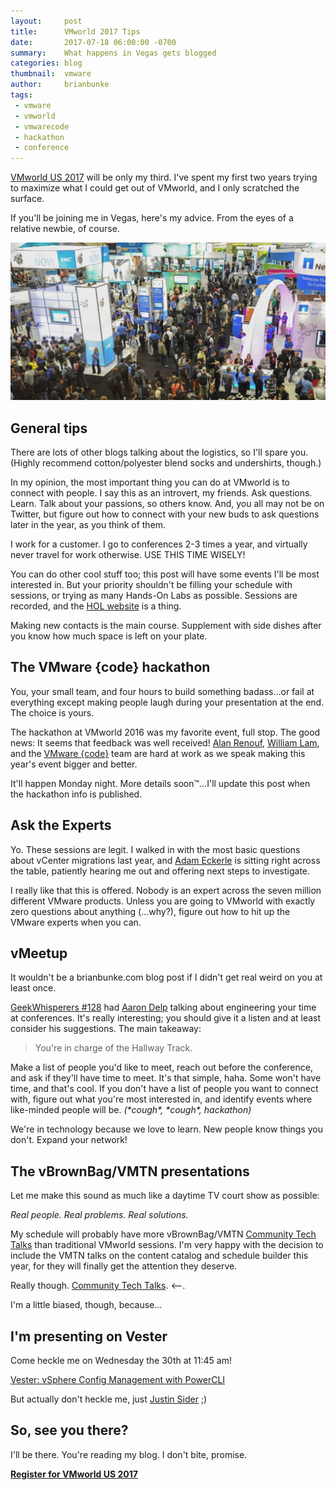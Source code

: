 ```yaml
---
layout:     post
title:      VMworld 2017 Tips
date:       2017-07-18 06:00:00 -0700
summary:    What happens in Vegas gets blogged
categories: blog
thumbnail:  vmware
author:     brianbunke
tags:
 - vmware
 - vmworld
 - vmwarecode
 - hackathon
 - conference
---
```


[VMworld US 2017] will be only my third. I've spent my first two years trying to maximize what I could get out of VMworld, and I only scratched the surface.

If you'll be joining me in Vegas, here's my advice. From the eyes of a relative newbie, of course.

[![vmworld](/images/vmworld.jpg)](/images/vmworld.jpg)

## General tips

There are lots of other blogs talking about the logistics, so I'll spare you. (Highly recommend cotton/polyester blend socks and undershirts, though.)

In my opinion, the most important thing you can do at VMworld is to connect with people. I say this as an introvert, my friends. Ask questions. Learn. Talk about your passions, so others know. And, you all may not be on Twitter, but figure out how to connect with your new buds to ask questions later in the year, as you think of them.

I work for a customer. I go to conferences 2-3 times a year, and virtually never travel for work otherwise. USE THIS TIME WISELY!

You can do other cool stuff too; this post will have some events I'll be most interested in. But your priority shouldn't be filling your schedule with sessions, or trying as many Hands-On Labs as possible. Sessions are recorded, and the [HOL website] is a thing.

Making new contacts is the main course. Supplement with side dishes after you know how much space is left on your plate.

## The VMware {code} hackathon

You, your small team, and four hours to build something badass...or fail at everything except making people laugh during your presentation at the end. The choice is yours.

The hackathon at VMworld 2016 was my favorite event, full stop. The good news: It seems that feedback was well received! [Alan Renouf], [William Lam], and the [VMware {code}] team are hard at work as we speak making this year's event bigger and better.

It'll happen Monday night. More details soon™...I'll update this post when the hackathon info is published.

## Ask the Experts

Yo. These sessions are legit. I walked in with the most basic questions about vCenter migrations last year, and [Adam Eckerle] is sitting right across the table, patiently hearing me out and offering next steps to investigate.

I really like that this is offered. Nobody is an expert across the seven million different VMware products. Unless you are going to VMworld with exactly zero questions about anything (...why?), figure out how to hit up the VMware experts when you can.

## vMeetup

It wouldn't be a brianbunke.com blog post if I didn't get real weird on you at least once.

[GeekWhisperers #128] had [Aaron Delp] talking about engineering your time at conferences. It's really interesting; you should give it a listen and at least consider his suggestions. The main takeaway:

> You're in charge of the Hallway Track.

Make a list of people you'd like to meet, reach out before the conference, and ask if they'll have time to meet. It's that simple, haha. Some won't have time, and that's cool. If you don't have a list of people you want to connect with, figure out what you're most interested in, and identify events where like-minded people will be. _(\*cough\*, \*cough\*, hackathon)_

We're in technology because we love to learn. New people know things you don't. Expand your network!

## The vBrownBag/VMTN presentations

Let me make this sound as much like a daytime TV court show as possible:

_Real people. Real problems. Real solutions._

My schedule will probably have more vBrownBag/VMTN [Community Tech Talks] than traditional VMworld sessions. I'm very happy with the decision to include the VMTN talks on the content catalog and schedule builder this year, for they will finally get the attention they deserve.

Really though. [Community Tech Talks]. <--.

I'm a little biased, though, because...

## I'm presenting on Vester

Come heckle me on Wednesday the 30th at 11:45 am!

[Vester: vSphere Config Management with PowerCLI]

But actually don't heckle me, just [Justin Sider] ;)

## So, see you there?

I'll be there. You're reading my blog. I don't bite, promise.

**[Register for VMworld US 2017]**



[VMworld US 2017]: https://reg.rainfocus.com/flow/vmware/vmworldus17/reg/account?src=so_590b899c53598&cid=70134000001K6I4
[HOL website]: http://labs.hol.vmware.com/HOL/catalogs/catalog/681

[Alan Renouf]: https://twitter.com/alanrenouf
[William Lam]: https://twitter.com/lamw
[VMware {code}]: https://twitter.com/vmwarecode
[Adam Eckerle]: https://twitter.com/eck79

[GeekWhisperers #128]: http://geek-whisperers.com/2017/01/engineering-your-time-at-conferences-with-aaron-delp-episode-128/
[Aaron Delp]: https://twitter.com/aarondelp

[Community Tech Talks]: https://my.vmworld.com/scripts/catalog/uscatalog.jsp?showEnrolled=false&search.sessiontype=vmtnnetworkvbrownbagtechtalk
[Vester: vSphere Config Management with PowerCLI]: https://my.vmworld.com/scripts/catalog/uscatalog.jsp?search=vester&showEnrolled=false
[Justin Sider]: https://twitter.com/jpsider

[Register for VMworld US 2017]: https://reg.rainfocus.com/flow/vmware/vmworldus17/reg/account?src=so_590b899c53598&cid=70134000001K6I4
